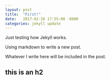 ```yaml
---
layout: post
title:  "First!"
date:   2017-02-26 17:55:00 -0800
categories: jekyll update
---
```




Just testing how Jekyll works. 

Using markdown to write a new post.

Whatever I write here will be included in the post.

## this is an h2